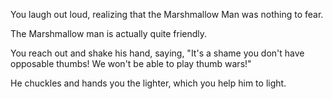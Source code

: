 You laugh out loud, realizing that the Marshmallow Man was nothing to fear.

The Marshmallow man is actually quite friendly.

You reach out and shake his hand, saying,
"It's a shame you don't have opposable thumbs! We won't be able to play thumb wars!"

He chuckles and hands you the lighter, which you help him to light.
